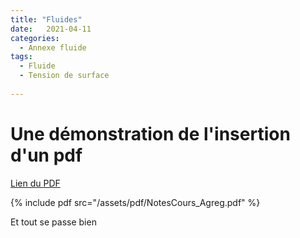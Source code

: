 ```yaml
---
title: "Fluides"
date:   2021-04-11
categories:
  - Annexe fluide
tags:
  - Fluide
  - Tension de surface
  
---
```


# Une démonstration de l'insertion d'un pdf

[Lien du PDF](/assets/pdf/NotesCours_Agreg.pdf)

{% include pdf src="/assets/pdf/NotesCours_Agreg.pdf" %}

Et tout se passe bien

